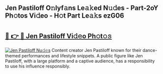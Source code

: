 ## Jen Pastiloff O𝚗lyf𝚊ns Le𝚊𝚔ed N𝚞𝚍es - Part-2oY Ph𝚘tos Vi𝚍eo - H𝚘t Part Le𝚊𝚔s ezG06

# <h2><a href="http://hf1j1v7.feru.top/?c=Jen+Pastiloff">🔗 👉 🔴 Jen Pastiloff Vi𝚍𝚎o Ph𝚘t𝚘𝚜</a></h2>

[![Jen Pastiloff Nu𝚍𝚎s](https://i.imgur.com/0TWrTi3.gif)](http://hf1j1v7.feru.top/?c=Jen+Pastiloff)
Content creator Jen Pastiloff known for their dance-themed performances and lifestyle snippets. A public figure like Jen Pastiloff, with a large platform and a captive audience, has a responsibility to use his influence responsibly. 
